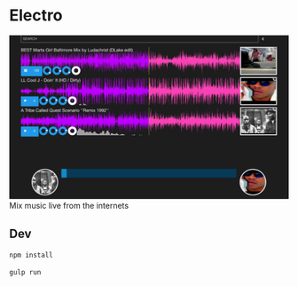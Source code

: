 # Electro
![](screenshot.png)
Mix music live from the internets

## Dev
```bash
npm install
```

```bash
gulp run
```
